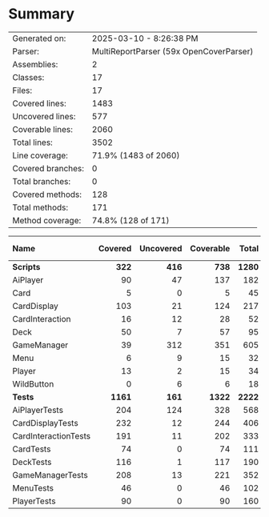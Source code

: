 ﻿# Summary
|||
|:---|:---|
| Generated on: | 2025-03-10 - 8:26:38 PM |
| Parser: | MultiReportParser (59x OpenCoverParser) |
| Assemblies: | 2 |
| Classes: | 17 |
| Files: | 17 |
| Covered lines: | 1483 |
| Uncovered lines: | 577 |
| Coverable lines: | 2060 |
| Total lines: | 3502 |
| Line coverage: | 71.9% (1483 of 2060) |
| Covered branches: | 0 |
| Total branches: | 0 |
| Covered methods: | 128 |
| Total methods: | 171 |
| Method coverage: | 74.8% (128 of 171) |

|**Name**|**Covered**|**Uncovered**|**Coverable**|**Total**|**Line coverage**|**Covered**|**Total**|**Branch coverage**|**Covered**|**Total**|**Method coverage**|
|:---|---:|---:|---:|---:|---:|---:|---:|---:|---:|---:|---:|
|**Scripts**|**322**|**416**|**738**|**1280**|**43.6%**|**0**|**0**|****|**35**|**74**|**47.2%**|
|AiPlayer|90|47|137|182|65.6%|0|0||4|5|80%|
|Card|5|0|5|45|100%|0|0||1|1|100%|
|CardDisplay|103|21|124|217|83%|0|0||6|7|85.7%|
|CardInteraction|16|12|28|52|57.1%|0|0||4|6|66.6%|
|Deck|50|7|57|95|87.7%|0|0||6|7|85.7%|
|GameManager|39|312|351|605|11.1%|0|0||8|36|22.2%|
|Menu|6|9|15|32|40%|0|0||1|4|25%|
|Player|13|2|15|34|86.6%|0|0||5|6|83.3%|
|WildButton|0|6|6|18|0%|0|0||0|2|0%|
|**Tests**|**1161**|**161**|**1322**|**2222**|**87.8%**|**0**|**0**|****|**93**|**97**|**95.8%**|
|AiPlayerTests|204|124|328|568|62.1%|0|0||18|19|94.7%|
|CardDisplayTests|232|12|244|406|95%|0|0||10|12|83.3%|
|CardInteractionTests|191|11|202|333|94.5%|0|0||10|10|100%|
|CardTests|74|0|74|111|100%|0|0||8|8|100%|
|DeckTests|116|1|117|190|99.1%|0|0||9|9|100%|
|GameManagerTests|208|13|221|352|94.1%|0|0||13|14|92.8%|
|MenuTests|46|0|46|102|100%|0|0||14|14|100%|
|PlayerTests|90|0|90|160|100%|0|0||11|11|100%|
